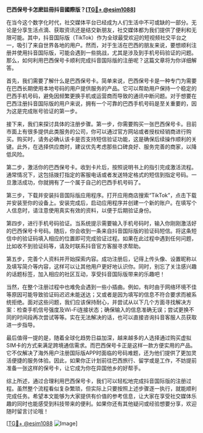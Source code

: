 **巴西保号卡怎麽註冊抖音國際版？[[TG💪+ @esim1088](https://t.me/s/esim1088)]**

在当今这个数字化时代，社交媒体平台已经成为人们生活中不可或缺的一部分。无论是分享生活点滴、获取资讯还是结交新朋友，社交媒体都为我们提供了便利和无限可能。其中，抖音国际版（TikTok）作为全球最受欢迎的短视频社交平台之一，吸引了来自世界各地的用户。然而，对于生活在巴西的朋友来说，要想顺利注册并使用抖音国际版，可能会遇到一些挑战，尤其是涉及到手机号码验证的问题。那么，如何利用巴西保号卡顺利完成抖音国际版的注册呢？这篇文章将为你详细解答。

首先，我们需要了解什么是巴西保号卡。简单来说，巴西保号卡是一种专门为需要在巴西长期使用本地号码的用户提供服务的产品。它可以帮助用户保持一个稳定的巴西手机号码，避免因频繁更换手机或运营商而导致的通讯中断问题。对于想要在巴西注册抖音国际版的用户来说，拥有一个可靠的巴西手机号码是至关重要的，因为这是完成账号验证的第一步。

接下来，我们来探讨具体的注册步骤。第一步，你需要购买一张巴西保号卡。目前市面上有很多提供此类服务的公司，你可以通过官方网站或者授权经销商进行购买。购买时，请务必确认该卡是否支持短信验证功能，这是确保后续操作顺利的关键。此外，在选择供应商时，建议优先考虑那些口碑良好、服务完善的商家，以降低风险。

第二步，激活你的巴西保号卡。收到卡片后，按照说明书上的指引完成激活流程。通常情况下，这包括拨打指定的客服电话或者发送特定格式的短信到指定号码。一旦激活成功，你就拥有了一个属于自己的巴西手机号码了。

第三步，下载并安装抖音国际版应用程序。打开应用商店搜索“TikTok”，点击下载并安装至你的设备上。安装完成后，启动应用程序并创建一个新的账户。在填写个人信息时，请注意使用真实有效的资料，以便于后期验证身份。

第四步，进行手机号码验证。当系统提示需要输入手机号码时，输入你刚刚激活好的巴西保号卡号码。随后，你会收到一条来自抖音国际版的验证码短信。将这条短信中的验证码填入相应的位置即可完成验证过程。如果在此过程中遇到任何问题，比如收不到验证码等，请及时联系抖音官方客服寻求帮助。

第五步，完善个人资料并开始探索内容。成功注册后，记得上传头像、设置昵称以及填写简介等内容，这样可以让其他用户更好地认识你。同时，别忘了关注感兴趣的话题标签，加入相应的社区互动，享受抖音国际版带来的乐趣吧！

当然，在整个注册过程中也难免会遇到一些小插曲。例如，有时由于网络环境不佳等原因可能导致验证码迟迟未能送达；又或者是因为填写的信息不符合要求而被系统拒绝。面对这些问题，我们应该保持耐心，并尝试从以下几个方面寻找解决方案：检查手机信号强度及Wi-Fi连接状态；确保输入的信息准确无误；尝试更换不同的时间段再次尝试等等。实在无法解决的话，也可以直接咨询抖音客服人员获取进一步指导。

最后值得一提的是，随着全球化趋势日益加深，越来越多的人选择通过购买虚拟SIM卡的方式来满足跨境通信需求。而巴西保号卡正是这样一款方便实用的产品。它不仅解决了海外用户注册国际版APP时面临的号码难题，还为他们提供了更加灵活便捷的服务体验。因此，如果你正计划前往巴西旅行、留学或是工作，不妨提前准备一张这样的保号卡，让它成为你在异国他乡的好帮手。

综上所述，通过合理利用巴西保号卡，我们可以轻松地完成抖音国际版的注册过程。虽然整个流程看似复杂繁琐，但实际上只要按照上述步骤逐一执行，就能顺利完成任务。希望本文能够为大家提供有价值的参考信息，让大家在享受社交媒体乐趣的同时也能感受到科技带来的便利。如果你还有其他疑问或经验想要分享，欢迎随时留言讨论哦！

[[TG💪+ @esim1088](https://t.me/s/esim1088) ![Image](https://i.postimg.cc/4NQfJmqS/Snipaste-2025-05-13-00-14-12.png)]